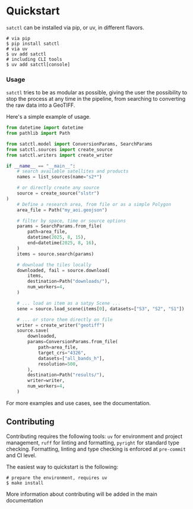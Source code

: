# Quickstart

`satctl` can be installed via pip, or uv, in different flavors.

```shell
# via pip
$ pip install satctl
# via uv
$ uv add satctl
# including CLI tools
$ uv add satctl[console]
```

### Usage

`satctl` tries to be as modular as possible, giving the user the possibility to stop the process at any time in the pipeline, from searching to converting the raw data into a GeoTIFF.

Here's a simple example of usage.

```python
from datetime import datetime
from pathlib import Path

from satctl.model import ConversionParams, SearchParams
from satctl.sources import create_source
from satctl.writers import create_writer

if __name__ == "__main__":
    # search available satellites and products
    names = list_sources(name="s2*")

    # or directly create any source
    source = create_source("slstr")
)
    # Define a research area, from file or as a simple Polygon
    area_file = Path("my_aoi.geojson")

    # filter by space, time or source options
    params = SearchParams.from_file(
        path=area_file,
        datetime(2025, 8, 15),
        end=datetime(2025, 8, 16),
    )
    items = source.search(params)

    # download the tiles locally
    downloaded, fail = source.download(
        items,
        destination=Path("downloads/"),
        num_workers=4,
    )

    # ... load an item as a satpy Scene ...
    sene = source.load_scene(items[0], datasets=["S3", "S2", "S1"])

    # ... or store them directly on file
    writer = create_writer("geotiff")
    source.save(
        downloaded,
        params=ConversionParams.from_file(
            path=area_file,
            target_crs="4326",
            datasets=["all_bands_h"],
            resolution=500,
        ),
        destination=Path("results/"),
        writer=writer,
        num_workers=4,
    )
```

For more examples and use cases, see the documentation.

## Contributing

Contributing requires the following tools: `uv` for environment and project management, `ruff` for linting and formatting, `pyright` for standard type checking.
Formatting, linting and type checking is enforced at `pre-commit` and CI level.

The easiest way to quickstart is the following:
```
# prepare the environment, requires uv
$ make install
```

More information about contributing will be added in the main documentation